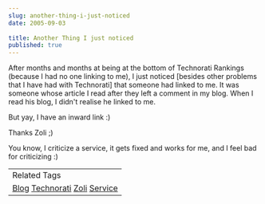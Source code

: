 ```yaml
---
slug: another-thing-i-just-noticed
date: 2005-09-03
 
title: Another Thing I just noticed
published: true
---
```

After months and months at being at the bottom of Technorati Rankings (because I had no one linking to me), I just noticed [besides other problems that I have had with Technorati] that someone had linked to me.  It was someone whose article I read after they left a comment in my blog.  When I read his blog, I didn't realise he linked to me.<p />But yay, I have an inward link :)<p />Thanks Zoli ;)<p />You know, I criticize a service, it gets fixed and works for me, and I feel bad for criticizing :)<p /><table class="TechnoratiHead TagHeader">
<tr><td>Related Tags</td></tr>
<tr class="Technorati"><td>
<a href="https://paul.kinlan.me/tags/Blog" class="Tag" rel="tag">Blog</a> <a href="https://paul.kinlan.me/tags/Technorati" class="Tag" rel="tag">Technorati</a> <a href="https://paul.kinlan.me/tags/Zoli" class="Tag" rel="tag">Zoli</a> <a href="https://paul.kinlan.me/tags/Service" class="Tag" rel="tag">Service</a>
</td></tr>
</table>

